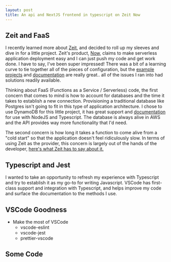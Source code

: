 ```yaml
---
layout: post
title: An api and NextJS frontend in typescript on Zeit Now
---
```


## Zeit and FaaS
I recently learned more about [Zeit](https://zeit.co/), and decided to roll up my sleeves and dive in for a little project. Zeit's product, [Now](https://zeit.co/now), claims to make serverless application deployment easy and I can just push my code and get work done. I have to say, I've been super impressed! There was a bit of a learning curve to tie together all of the pieces of configuration, but the [example projects](https://github.com/zeit/now-examples) and [documentation](https://zeit.co/docs) are really great.. all of the issues I ran into had solutions readily available.  

Thinking about FaaS (Functions as a Service / Serverless) code, the first concern that comes to mind is how to account for databases and the time it takes to establish a new connection. Provisioning a traditional database like Postgres isn't going to fit in this type of application architecture. I chose to use DynamoDB for this little project, it has great support and [documentation](https://docs.aws.amazon.com/amazondynamodb/latest/developerguide/GettingStarted.NodeJs.html) for use with NodeJS and Typescript. The database is always alive in AWS and the API provides way more functionality that I'd need.

The second concern is how long it takes a function to come alive from a "cold start" so that the application doesn't feel ridiculously slow. In terms of using Zeit as the provider, this concern is largely out of the hands of the developer, [here's what Zeit has to say about it.](https://zeit.co/docs/v2/deployments/concepts/lambdas/?query=cold%20start#cold-and-hot-boots)

## Typescript and Jest
I wanted to take an opportunity to refresh my experience with Typescript and try to establish it as my go-to for writing Javascript. VSCode has first-class support and integration with Typescript, and helps improve my code and surface the documentation to the methods I use. 

## VSCode Goodness
- Make the most of VSCode
  - vscode-eslint
  - vscode-jest
  - prettier-vscode

## Some Code
